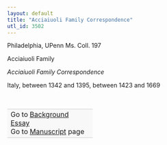 ```yaml
---
layout: default
title: "Acciaiuoli Family Correspondence"
utl_id: 3502
---
```



Philadelphia, UPenn Ms. Coll. 197


Acciaiuoli Family


*Acciaiuoli Family Correspondence*


Italy, between 1342 and 1395, between 1423 and 1669


 

<table border="0.5" cellpadding="1" cellspacing="1" style="width: 200px; background-color:#F8F8F8;"><tbody style="border-color:#ccc"><tr style="border-color:#ccc"><td>Go to <a href="{{ site.baseurl }}/essay/305" target="_blank">Background Essay</a><br />
			Go to <a href="{{ site.baseurl }}/www/record.html?id=305" target="_blank">Manuscript</a> page</td>
</tr></tbody></table>

